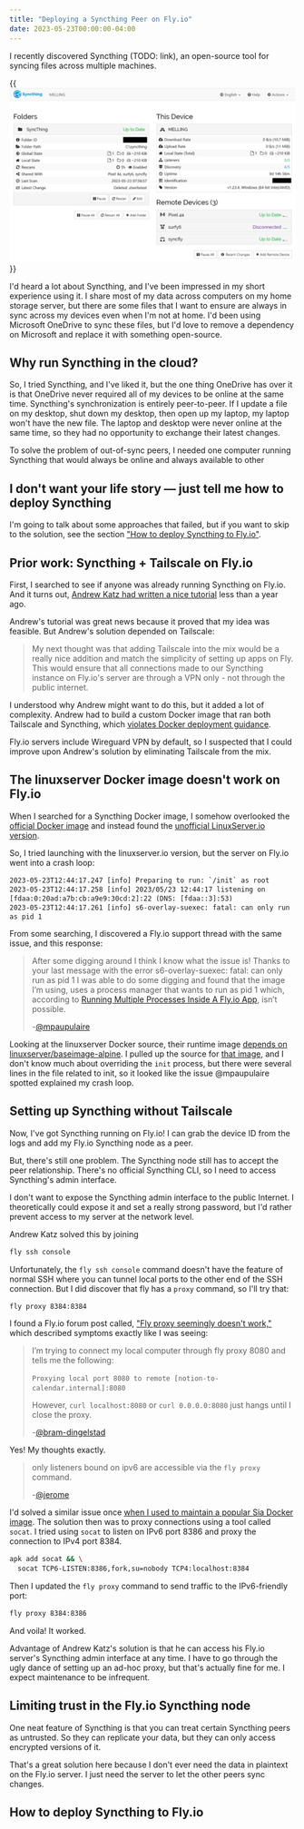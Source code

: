 ```yaml
---
title: "Deploying a Syncthing Peer on Fly.io"
date: 2023-05-23T00:00:00-04:00
---
```


I recently discovered Syncthing (TODO: link), an open-source tool for syncing files across multiple machines.

{{<img src="syncthing-dashboard.png" has-border="true" max-width="700px">}}

I'd heard a lot about Syncthing, and I've been impressed in my short experience using it. I share most of my data across computers on my home storage server, but there are some files that I want to ensure are always in sync across my devices even when I'm not at home. I'd been using Microsoft OneDrive to sync these files, but I'd love to remove a dependency on Microsoft and replace it with something open-source.

## Why run Syncthing in the cloud?

So, I tried Syncthing, and I've liked it, but the one thing OneDrive has over it is that OneDrive never required all of my devices to be online at the same time. Syncthing's synchronization is entirely peer-to-peer. If I update a file on my desktop, shut down my desktop, then open up my laptop, my laptop won't have the new file. The laptop and desktop were never online at the same time, so they had no opportunity to exchange their latest changes.

To solve the problem of out-of-sync peers, I needed one computer running Syncthing that would always be online and always available to other

## I don't want your life story &mdash; just tell me how to deploy Syncthing

I'm going to talk about some approaches that failed, but if you want to skip to the solution, see the section ["How to deploy Syncthing to Fly.io"](#how-to-deploy-syncthing-to-flyio).

## Prior work: Syncthing + Tailscale on Fly.io

First, I searched to see if anyone was already running Syncthing on Fly.io. And it turns out, [Andrew Katz had written a nice tutorial](https://akatz.org/posts/running-syncthing-on-flyio-with-tailscale/) less than a year ago.

Andrew's tutorial was great news because it proved that my idea was feasible. But Andrew's solution depended on Tailscale:

> My next thought was that adding Tailscale into the mix would be a really nice addition and match the simplicity of setting up apps on Fly. This would ensure that all connections made to our Syncthing instance on Fly.io's server are through a VPN only - not through the public internet.

I understood why Andrew might want to do this, but it added a lot of complexity. Andrew had to build a custom Docker image that ran both Tailscale and Syncthing, which [violates Docker deployment guidance](https://docs.docker.com/develop/develop-images/dockerfile_best-practices/#decouple-applications).

Fly.io servers include Wireguard VPN by default, so I suspected that I could improve upon Andrew's solution by eliminating Tailscale from the mix.

## The linuxserver Docker image doesn't work on Fly.io

When I searched for a Syncthing Docker image, I somehow overlooked the [official Docker image](https://hub.docker.com/r/syncthing/syncthing) and instead found the [unofficial LinuxServer.io version](https://hub.docker.com/r/linuxserver/syncthing).

So, I tried launching with the linuxserver.io version, but the server on Fly.io went into a crash loop:

```text
2023-05-23T12:44:17.247 [info] Preparing to run: `/init` as root
2023-05-23T12:44:17.258 [info] 2023/05/23 12:44:17 listening on [fdaa:0:20ad:a7b:cb:a9e9:30cd:2]:22 (DNS: [fdaa::3]:53)
2023-05-23T12:44:17.261 [info] s6-overlay-suexec: fatal: can only run as pid 1
```

From some searching, I discovered a Fly.io support thread with the same issue, and this response:

> After some digging around I think I know what the issue is! Thanks to your last message with the error s6-overlay-suexec: fatal: can only run as pid 1 I was able to do some digging and found that the image I’m using, uses a process manager that wants to run as pid 1 which, according to [Running Multiple Processes Inside A Fly.io App](https://fly.io/docs/app-guides/multiple-processes/#there-are-so-many-other-process-managers), isn’t possible.
>
> -[@mpaupulaire](https://community.fly.io/t/deploying-grocy-image/6238/6?u=mtlynch)

Looking at the linuxserver Docker source, their runtime image [depends on linuxserver/baseimage-alpine](https://github.com/linuxserver/docker-syncthing/blob/caf5ba87db5202e261215b807c03dc59c740de01/Dockerfile#L37). I pulled up the source for [that image](https://github.com/linuxserver/docker-baseimage-alpine/blob/07df980344f2b046c255bf9be5a391fe2f4a06f8/Dockerfile), and I don't know much about overriding the `init` process, but there were several lines in the file related to init, so it looked like the issue @mpaupulaire spotted explained my crash loop.

## Setting up Syncthing without Tailscale

Now, I've got Syncthing running on Fly.io! I can grab the device ID from the logs and add my Fly.io Syncthing node as a peer.

But, there's still one problem. The Syncthing node still has to accept the peer relationship. There's no official Syncthing CLI, so I need to access Syncthing's admin interface.

I don't want to expose the Syncthing admin interface to the public Internet. I theoretically could expose it and set a really strong password, but I'd rather prevent access to my server at the network level.

Andrew Katz solved this by joining

```bash
fly ssh console
```

Unfortunately, the `fly ssh console` command doesn't have the feature of normal SSH where you can tunnel local ports to the other end of the SSH connection. But I did discover that fly has a `proxy` command, so I'll try that:

```bash
fly proxy 8384:8384
```

I found a Fly.io forum post called, ["Fly proxy seemingly doesn't work,"](https://community.fly.io/t/fly-proxy-seemingly-doesnt-work/7180?u=mtlynch) which described symptoms exactly like I was seeing:

> I’m trying to connect my local computer through fly proxy 8080 and tells me the following:
>
> `Proxying local port 8080 to remote [notion-to-calendar.internal]:8080`
>
> However, `curl localhost:8080` or `curl 0.0.0.0:8080` just hangs until I close the proxy.
>
> -[@bram-dingelstad](https://community.fly.io/t/fly-proxy-seemingly-doesnt-work/7180?u=mtlynch)

Yes! My thoughts exactly.

> only listeners bound on ipv6 are accessible via the `fly proxy` command.
>
> -[@jerome](https://community.fly.io/t/fly-proxy-seemingly-doesnt-work/7180/9?u=mtlynch)

I'd solved a similar issue once [when I used to maintain a popular Sia Docker image](/sia-nextcloud/#dockerfilesia). The solution then was to proxy connections using a tool called `socat`. I tried using `socat` to listen on IPv6 port 8386 and proxy the connection to IPv4 port 8384.

```bash
apk add socat && \
  socat TCP6-LISTEN:8386,fork,su=nobody TCP4:localhost:8384
```

Then I updated the `fly proxy` command to send traffic to the IPv6-friendly port:

```bash
fly proxy 8384:8386
```

And voila! It worked.

Advantage of Andrew Katz's solution is that he can access his Fly.io server's Syncthing admin interface at any time. I have to go through the ugly dance of setting up an ad-hoc proxy, but that's actually fine for me. I expect maintenance to be infrequent.

## Limiting trust in the Fly.io Syncthing node

One neat feature of Syncthing is that you can treat certain Syncthing peers as untrusted. So they can replicate your data, but they can only access encrypted versions of it.

That's a great solution here because I don't ever need the data in plaintext on the Fly.io server. I just need the server to let the other peers sync changes.

## How to deploy Syncthing to Fly.io
